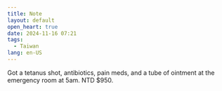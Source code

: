 ```yaml
---
title: Note
layout: default
open_heart: true
date: 2024-11-16 07:21
tags: 
  - Taiwan
lang: en-US
---
```


Got a tetanus shot, antibiotics, pain meds, and a tube of ointment at the emergency room at 5am. NTD $950.
